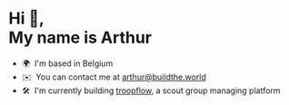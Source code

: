 Hi 👋,  
My name is Arthur
==============================================================================================================================

*   🌍  I'm based in Belgium
*   ✉️  You can contact me at [arthur@buildthe.world](mailto:arthur@buildthe.world)
*   🛠️  I'm currently building [troopflow](https://www.troopflow.com), a scout group managing platform
                    

<!--
**arthurcornil/arthurcornil** is a ✨ _special_ ✨ repository because its `README.md` (this file) appears on your GitHub profile.

Here are some ideas to get you started:

- 🔭 I’m currently working on ...
- 🌱 I’m currently learning ...
- 👯 I’m looking to collaborate on ...
- 🤔 I’m looking for help with ...
- 💬 Ask me about ...
- 📫 How to reach me: ...
- 😄 Pronouns: ...
- ⚡ Fun fact: ...
-->
